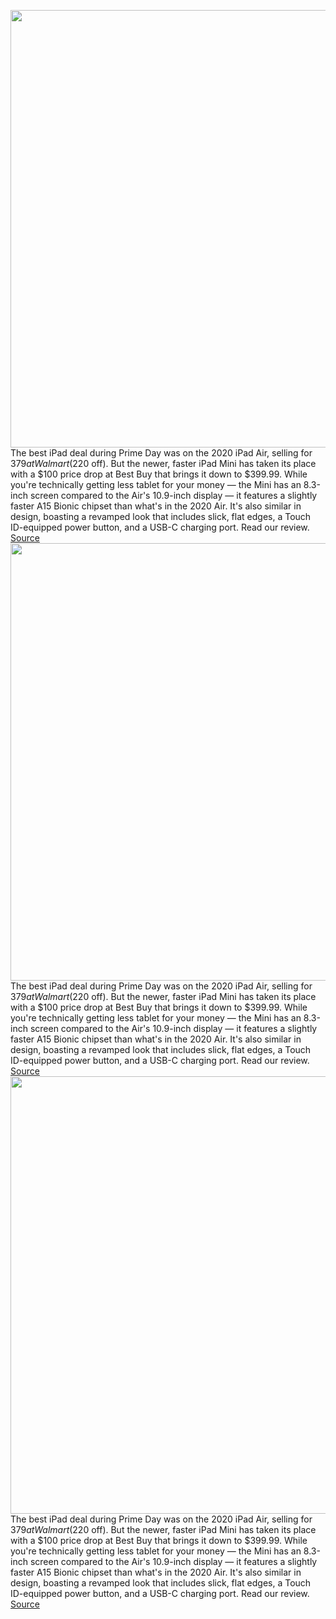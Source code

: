 <img src='https://cdn.vox-cdn.com/thumbor/2S6krzbKyzUT8F95lVfCBsno54o=/0x0:2040x1360/1200x800/filters:focal(857x517:1183x843)/cdn.vox-cdn.com/uploads/chorus_image/image/71147504/vpavic_210924_4766_0080_Edit_1.0.jpg' width='700px' /><br/>
The best iPad deal during Prime Day was on the 2020 iPad Air, selling for $379 at Walmart ($220 off). But the newer, faster iPad Mini has taken its place with a $100 price drop at Best Buy that brings it down to $399.99. While you're technically getting less tablet for your money — the Mini has an 8.3-inch screen compared to the Air's 10.9-inch display — it features a slightly faster A15 Bionic chipset than what's in the 2020 Air. It's also similar in design, boasting a revamped look that includes slick, flat edges, a Touch ID-equipped power button, and a USB-C charging port. Read our review.
<a href='https://www.theverge.com/good-deals/2022/7/18/23268269/2021-apple-ipad-mini-lenovo-legion-5-pro-nvidia-rtx-gaming-laptop-bose-deal-sale'> Source <a/><img src='https://cdn.vox-cdn.com/thumbor/2S6krzbKyzUT8F95lVfCBsno54o=/0x0:2040x1360/1200x800/filters:focal(857x517:1183x843)/cdn.vox-cdn.com/uploads/chorus_image/image/71147504/vpavic_210924_4766_0080_Edit_1.0.jpg' width='700px' /><br/>
The best iPad deal during Prime Day was on the 2020 iPad Air, selling for $379 at Walmart ($220 off). But the newer, faster iPad Mini has taken its place with a $100 price drop at Best Buy that brings it down to $399.99. While you're technically getting less tablet for your money — the Mini has an 8.3-inch screen compared to the Air's 10.9-inch display — it features a slightly faster A15 Bionic chipset than what's in the 2020 Air. It's also similar in design, boasting a revamped look that includes slick, flat edges, a Touch ID-equipped power button, and a USB-C charging port. Read our review.
<a href='https://www.theverge.com/good-deals/2022/7/18/23268269/2021-apple-ipad-mini-lenovo-legion-5-pro-nvidia-rtx-gaming-laptop-bose-deal-sale'> Source <a/><img src='https://cdn.vox-cdn.com/thumbor/2S6krzbKyzUT8F95lVfCBsno54o=/0x0:2040x1360/1200x800/filters:focal(857x517:1183x843)/cdn.vox-cdn.com/uploads/chorus_image/image/71147504/vpavic_210924_4766_0080_Edit_1.0.jpg' width='700px' /><br/>
The best iPad deal during Prime Day was on the 2020 iPad Air, selling for $379 at Walmart ($220 off). But the newer, faster iPad Mini has taken its place with a $100 price drop at Best Buy that brings it down to $399.99. While you're technically getting less tablet for your money — the Mini has an 8.3-inch screen compared to the Air's 10.9-inch display — it features a slightly faster A15 Bionic chipset than what's in the 2020 Air. It's also similar in design, boasting a revamped look that includes slick, flat edges, a Touch ID-equipped power button, and a USB-C charging port. Read our review.
<a href='https://www.theverge.com/good-deals/2022/7/18/23268269/2021-apple-ipad-mini-lenovo-legion-5-pro-nvidia-rtx-gaming-laptop-bose-deal-sale'> Source <a/>